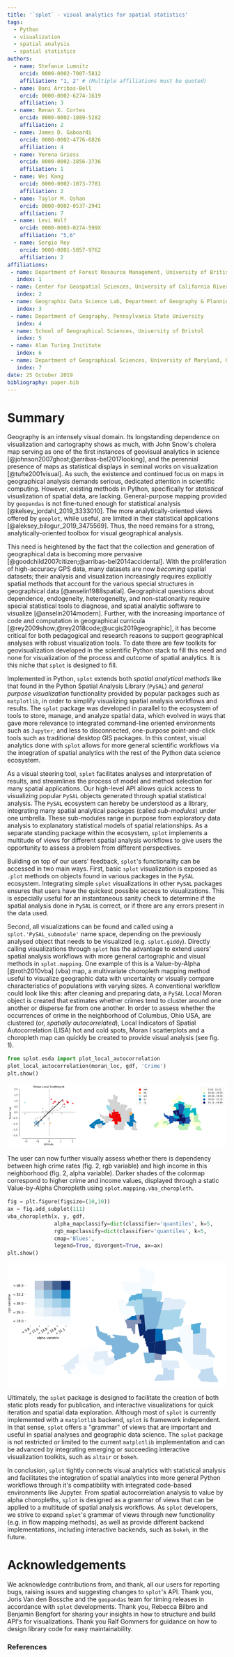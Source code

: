 ```yaml
---
title: '`splot` - visual analytics for spatial statistics'
tags:
  - Python
  - visualization
  - spatial analysis
  - spatial statistics
authors:
  - name: Stefanie Lumnitz
    orcid: 0000-0002-7007-5812
    affiliation: "1, 2" # (Multiple affiliations must be quoted)
  - name: Dani Arribas-Bell
    orcid: 0000-0002-6274-1619
    affiliation: 3
  - name: Renan X. Cortes
    orcid: 0000-0002-1889-5282
    affiliation: 2
  - name: James D. Gaboardi
    orcid: 0000-0002-4776-6826
    affiliation: 4
  - name: Verena Griess
    orcid: 0000-0002-3856-3736
    affiliation: 1
  - name: Wei Kang
    orcid: 0000-0002-1073-7781
    affiliation: 2
  - name: Taylor M. Oshan
    orcid: 0000-0002-0537-2941
    affiliation: 7
  - name: Levi Wolf
    orcid: 0000-0003-0274-599X
    affiliation: "5,6"
  - name: Sergio Rey
    orcid: 0000-0001-5857-9762
    affiliation: 2
affiliations:
 - name: Department of Forest Resource Management, University of British Columbia
   index: 1
 - name: Center for Geospatial Sciences, University of California Riverside
   index: 2
 - name: Geographic Data Science Lab, Department of Geography & Planning, University of Liverpool
   index: 3
 - name: Department of Geography, Pennsylvania State University
   index: 4
 - name: School of Geographical Sciences, University of Bristol
   index: 5
 - name: Alan Turing Institute
   index: 6
 - name: Department of Geographical Sciences, University of Maryland, College Park
   index: 7
date: 25 October 2019
bibliography: paper.bib
---
```


# Summary

Geography is an intensely visual domain. Its longstanding dependence on visualization and cartography shows as much, with John Snow's cholera map serving as one of the first instances of geovisual analytics in science [@johnson2007ghost;@arribas-bel2017looking], and the perennial presence of maps as statistical displays in seminal works on visualization [@tufte2001visual]. As such, the existence and continued focus on maps in geographical analysis demands serious, dedicated attention in scientific computing. However, existing methods in Python, specifically for *statistical* visualization of spatial data, are lacking. General-purpose mapping provided by `geopandas` is not fine-tuned enough for statistical analysis [@kelsey_jordahl_2019_3333010]. The more analytically-oriented views offered by `geoplot`, while useful, are limited in their statistical applications [@aleksey_bilogur_2019_3475569]. Thus, the need remains for a strong, analytically-oriented toolbox for visual geographical analysis.

This need is heightened by the fact that the collection and generation of geographical data is becoming more pervasive [@goodchild2007citizen;@arribas-bel2014accidental]. With the proliferation of high-accuracy GPS data, many datasets are now *becoming* spatial datasets; their analysis and visualization increasingly requires explicitly spatial methods that account for the various special structures in geographical data [@anselin1988spatial]. Geographical questions about dependence, endogeneity, heterogeneity, and non-stationarity require special statistical tools to diagnose, and spatial analytic software to visualize [@anselin2014modern]. Further, with the increasing importance of code and computation in geographical curricula [@rey2009show;@rey2018code;@ucgis2019geographic], it has become critical for both pedagogical and research reasons to support geographical analyses with robust visualization tools. To date there are few toolkits for geovisualization developed in the scientific Python stack to fill this need and none for visualization of the process and outcome of spatial analytics. It is this niche that `splot` is designed to fill.

Implemented in Python, `splot` extends both *spatial analytical methods* like that found in the Python Spatial Analysis Library (`PySAL`) and *general purpose visualization* functionality provided by popular packages such as `matplotlib`, in order to simplify visualizing spatial analysis workflows and results. The `splot` package was developed in parallel to the ecosystem of tools to store, manage, and analyze spatial data, which evolved in ways that gave more relevance to integrated command-line oriented environments such as `Jupyter`; and less to disconnected, one-purpose point-and-click tools such as traditional desktop GIS packages. In this context, visual analytics done with `splot` allows for more general scientific workflows via the integration of spatial analytics with the rest of the Python data science ecosystem.

As a visual steering tool, `splot` facilitates analyses and interpretation of results, and streamlines the process of model and method selection for many spatial applications. Our high-level API allows quick access to visualizing popular `PySAL` objects generated through spatial statistical analysis. The `PySAL` ecosystem can hereby be understood as a library, integrating many spatial analytical packages (called *sub-modules*) under one umbrella. These sub-modules range in purpose from exploratory data analysis to explanatory statistical models of spatial relationships. As a separate standing package within the ecosystem, `splot` implements a multitude of views for different spatial analysis workflows to give users the opportunity to assess a problem from different perspectives.

Building on top of our users' feedback, `splot`'s functionality can be accessed in two main ways. First, basic `splot` visualization is exposed as `.plot` methods on objects found in various packages in the `PySAL` ecosystem. Integrating simple `splot` visualizations in other `PySAL` packages ensures that users have the quickest possible access to visualizations. This is especially useful for an instantaneous sanity check to determine if the spatial analysis done in `PySAL` is correct, or if there are any errors present in the data used.

Second, all visualizations can be found and called using a `splot.'PySAL_submodule'` name space, depending on the previously analysed object that needs to be visualized (e.g. `splot.giddy`). Directly calling visualizations through `splot` has the advantage to extend users' spatial analysis workflows with more general cartographic and visual methods in `splot.mapping`. One example of this is a Value-by-Alpha [@roth2010vba] (vba) map, a multivariate choropleth mapping method useful to visualize geographic data with uncertainty or visually compare characteristics of populations with varying sizes. A conventional workflow could look like this: after cleaning and preparing data, a `PySAL` Local Moran object is created that estimates whether crimes tend to cluster around one another or disperse far from one another. In order to assess whether the occurrences of crime in the neighborhood of Columbus, Ohio USA, are clustered (or, *spatially autocorrelated*), Local Indicators of Spatial Autocorrelation (LISA) hot and cold spots, Moran I scatterplots and a choropleth map can quickly be created to provide visual analysis (see fig. 1).

```python
from splot.esda import plot_local_autocorrelation
plot_local_autocorrelation(moran_loc, gdf, 'Crime')
plt.show()
```


[![Fig. 1: Local Spatial Autocorrelation](figs/local_autocorrelation.png)](https://github.com/pysal/splot/blob/master/notebooks/esda_morans_viz.ipynb)

The user can now further visually assess whether there is dependency between high crime rates (fig. 2, rgb variable) and high income in this neighborhood (fig. 2, alpha variable). Darker shades of the colormap correspond to higher crime and income values, displayed through a static Value-by-Alpha Choropleth using `splot.mapping.vba_choropleth`.


```python
fig = plt.figure(figsize=(10,10))
ax = fig.add_subplot(111)
vba_choropleth(x, y, gdf,
               alpha_mapclassify=dict(classifier='quantiles', k=5,
               rgb_mapclassify=dict(classifier='quantiles', k=5,
               cmap='Blues',
               legend=True, divergent=True, ax=ax)
plt.show()
```


[![Fig. 2: Value-by-alpha mapping](figs/vba_choropleth.png)](https://github.com/pysal/splot/blob/master/notebooks/mapping_vba.ipynb)

Ultimately, the `splot` package is designed to facilitate the creation of both static plots ready for publication, and interactive visualizations for quick iteration and spatial data exploration. Although most of `splot` is currently implemented with a `matplotlib` backend, `splot` is framework independent. In that sense, `splot` offers a "grammar" of views that are important and useful in spatial analyses and geographic data science. The `splot` package is not restricted or limited to the current `matplotlib` implementation and can be advanced by integrating emerging or succeeding interactive visualization toolkits, such as `altair` or `bokeh`.

In conclusion, `splot` tightly connects visual analytics with statistical analysis and facilitates the integration of spatial analytics into more general Python workflows through it's compatibility with integrated code-based environments like Jupyter. From spatial autocorrelation analysis to value by alpha choropleths, `splot` is designed as a grammar of views that can be applied to a multitude of spatial analysis workflows. As `splot` developers, we strive to expand `splot`'s grammar of views through new functionality (e.g. in flow mapping methods), as well as provide different backend implementations, including interactive backends, such as `bokeh`, in the future.

# Acknowledgements

We acknowledge contributions from, and thank, all our users for reporting bugs, raising issues and suggesting changes to `splot`'s API. Thank you, Joris Van den Bossche and the `geopandas` team for timing releases in accordance with `splot` developments. Thank you, Rebecca Bilbro and Benjamin Bengfort for sharing your insights in how to structure and build API's for visualizations. Thank you Ralf Gommers for guidance on how to design library code for easy maintainability.

### References

